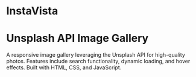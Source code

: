 # InstaVista
# Unsplash API Image Gallery
A responsive image gallery leveraging the Unsplash API for high-quality photos. Features include search functionality, dynamic loading, and hover effects. Built with HTML, CSS, and JavaScript.
